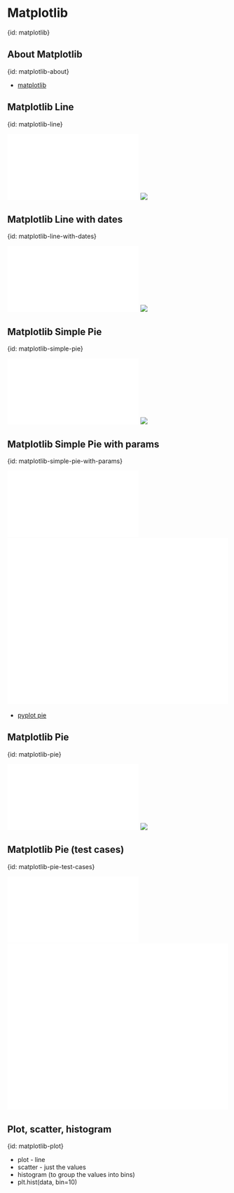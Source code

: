 # Matplotlib
{id: matplotlib}


## About Matplotlib
{id: matplotlib-about}

* [matplotlib](http://matplotlib.org/)

## Matplotlib Line
{id: matplotlib-line}

![](examples/matplotlib/line.py)
![](examples/matplotlib/line.png)

## Matplotlib Line with dates
{id: matplotlib-line-with-dates}

![](examples/matplotlib/line_with_dates.py)
![](examples/matplotlib/line_with_dates.png)

## Matplotlib Simple Pie
{id: matplotlib-simple-pie}

![](examples/matplotlib/simple_pie.py)
![](examples/matplotlib/simple_pie.png)


## Matplotlib Simple Pie with params
{id: matplotlib-simple-pie-with-params}

![](examples/matplotlib/simple_pie_params.py)
![](examples/matplotlib/simple_pie_params.png)

* [pyplot pie](https://matplotlib.org/api/_as_gen/matplotlib.pyplot.pie.html#matplotlib.pyplot.pie)

## Matplotlib Pie
{id: matplotlib-pie}

![](examples/matplotlib/pie.py)
![](examples/matplotlib/pie.png)

## Matplotlib Pie (test cases)
{id: matplotlib-pie-test-cases}

![](examples/matplotlib/pie_for_tests.py)
![](examples/matplotlib/pie_for_tests.png)


## Plot, scatter, histogram
{id: matplotlib-plot}

* plot - line
* scatter - just the values
* histogram (to group the values into bins)
* plt.hist(data, bin=10)

